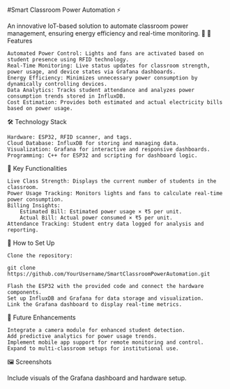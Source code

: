 #Smart Classroom Power Automation ⚡

An innovative IoT-based solution to automate classroom power management, ensuring energy efficiency and real-time monitoring. 🚀
🌟 Features

    Automated Power Control: Lights and fans are activated based on student presence using RFID technology.
    Real-Time Monitoring: Live status updates for classroom strength, power usage, and device states via Grafana dashboards.
    Energy Efficiency: Minimizes unnecessary power consumption by dynamically controlling devices.
    Data Analytics: Tracks student attendance and analyzes power consumption trends stored in InfluxDB.
    Cost Estimation: Provides both estimated and actual electricity bills based on power usage.

🛠️ Technology Stack

    Hardware: ESP32, RFID scanner, and tags.
    Cloud Database: InfluxDB for storing and managing data.
    Visualization: Grafana for interactive and responsive dashboards.
    Programming: C++ for ESP32 and scripting for dashboard logic.

🎯 Key Functionalities

    Live Class Strength: Displays the current number of students in the classroom.
    Power Usage Tracking: Monitors lights and fans to calculate real-time power consumption.
    Billing Insights:
        Estimated Bill: Estimated power usage × ₹5 per unit.
        Actual Bill: Actual power consumed × ₹5 per unit.
    Attendance Tracking: Student entry data logged for analysis and reporting.

🔧 How to Set Up

    Clone the repository:

    git clone https://github.com/YourUsername/SmartClassroomPowerAutomation.git

    Flash the ESP32 with the provided code and connect the hardware components.
    Set up InfluxDB and Grafana for data storage and visualization.
    Link the Grafana dashboard to display real-time metrics.

🚀 Future Enhancements

    Integrate a camera module for enhanced student detection.
    Add predictive analytics for power usage trends.
    Implement mobile app support for remote monitoring and control.
    Expand to multi-classroom setups for institutional use.

🖼️ Screenshots

Include visuals of the Grafana dashboard and hardware setup.
